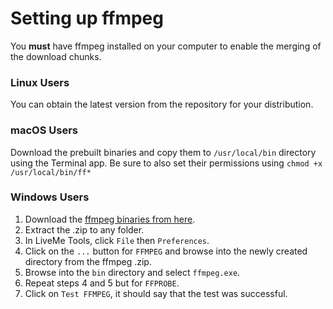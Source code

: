 # Setting up ffmpeg

You **must** have ffmpeg installed on your computer to enable the merging of the download chunks. 

### Linux Users

You can obtain the latest version from the repository for your distribution.

### macOS Users

Download the prebuilt binaries and copy them to `/usr/local/bin` directory using the Terminal app.  Be sure to also set their permissions
using `chmod +x /usr/local/bin/ff*`

### Windows Users

1. Download the [ffmpeg binaries from here](http://ffmpeg.zeranoe.com/builds/).
2. Extract the .zip to any folder.
3. In LiveMe Tools, click `File` then `Preferences`.
4. Click on the `...` button for `FFMPEG` and browse into the newly created directory from the ffmpeg .zip.
5. Browse into the `bin` directory and select `ffmpeg.exe`.
6. Repeat steps 4 and 5 but for `FFPROBE`.
7. Click on `Test FFMPEG`, it should say that the test was successful.
